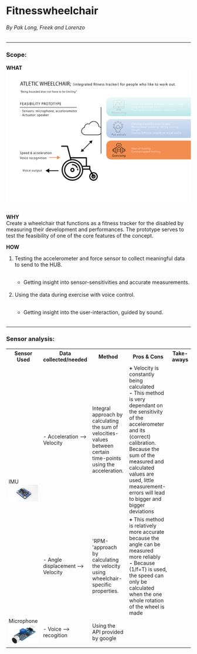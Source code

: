 <h1>Fitnesswheelchair</h1>
<h6>By Pak Long, Freek and Lorenzo</h6>
<hr>

<body>
<h3>Scope:</h3>
<H8><b>WHAT</b></H8>
<img src="Images/fitnessChair.png" width="" height="">
<br><br>

<b>WHY</b><br>
Create a wheelchair that functions as a fitness tracker for the disabled by measuring their
development and performances. The prototype serves to test the feasibility of one of the core
features of the concept.

<h8><b>HOW</b></h8><br>
<ol>
  <li>
  Testing the accelerometer and force sensor to collect meaningful data to send to the HUB.
  </li><br>
  <ul>
    <li>Getting insight into sensor-sensitivities and accurate measurements.
  </ul></li><br>
  <li>Using the data during exercise with voice control.</li><br>
  <ul>
    <li>Getting insight into the user-interaction, guided by sound.</li>
  </ul><br>
</ol>
</body>

<hr>
<h3>Sensor analysis:</h3>

<table style="width:100%">
  <tr>
    <th>Sensor Used</th>
    <th>Data collected/needed</th>
    <th>Method</th>
    <th>Pros & Cons</th>
    <th>Take-aways</th>
  </tr>
  <tr>
    <td rowspan = 2>IMU<br><img src="Images/IMU.png" width="" height=""></td>
    <td>- Acceleration --> Velocity</td>
    <td>Integral approach by calculating the sum of velocities-values between certain time-points using the acceleration.</td>
    <td><b>+ </b>Velocity is constantly being calculated<br><b>- </b>This method is very dependant on the sensitivity of the accelerometer and its (correct) calibration. Because the sum of the measured and calculated values are used, little measurement-errors will lead to bigger and bigger deviations</td>
    <td><img src="" width="" height=""></td>
  </tr>
  <tr>
    <td rowspan = 1>- Angle displacement --> Velocity</td>
    <td>'RPM-'approach by calculating the velocity using wheelchair-specific properties.</td>
    <td><b>+ </b>This method is relatively more accurate because the angle can be measured more reliably<br><b>- </b>Because (1/f=T) is used, the speed can only be calculated when the one whole rotation of the wheel is made</td>
    <td><img src=""></td>
  </tr>
  <tr>
    <td>Microphone<br><img src="Images/soundSensor.png" width="" height=""></td>
    <td>- Voice --> recogition</td>
    <td>Using the API provided by google</td>
    <td></td>
    <td><img src=""></td>
  </tr>
</table>
